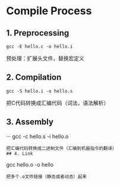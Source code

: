 # Compile Process
## 1. Preprocessing
```
gcc -E hello.c -o hello.i  
```
预处理：扩展头文件，替换宏定义
## 2. Compilation
```
gcc -S hello.i -o hello.s
```
把C代码转换成汇编代码（词法，语法解析）
## 3. Assembly
···
gcc -c hello.s -i hello.o
```
把汇编代码转换成二进制文件（汇编到机器指令的翻译）
## 4. Link
```
gcc hello.o -o hello
```
把多个.o文件链接（静态或者动态）起来
